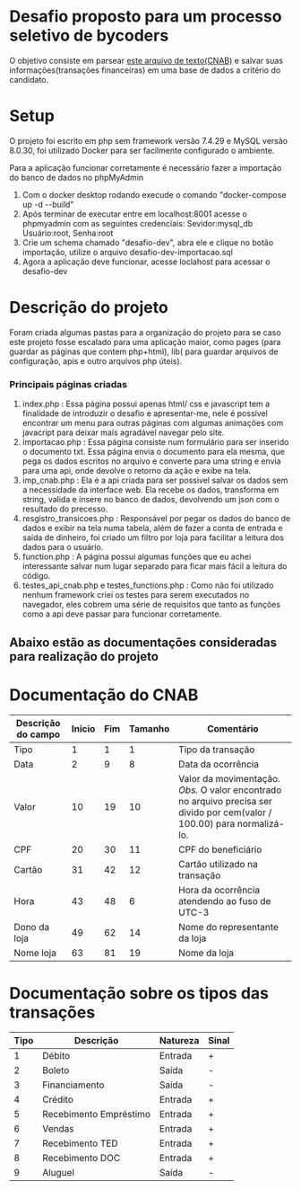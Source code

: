 # Desafio proposto para um processo seletivo de bycoders

O objetivo consiste em parsear [este arquivo de texto(CNAB)](https://github.com/ByCodersTec/desafio-ruby-on-rails/blob/master/CNAB.txt) e salvar suas informações(transações financeiras) em uma base de dados a critério do candidato.


# Setup
O projeto foi escrito em php sem framework versão 7.4.29 e MySQL versão 8.0.30, foi utilizado Docker para ser facilmente configurado o ambiente.

Para a aplicação funcionar corretamente é necessário fazer a importação do banco de dados no phpMyAdmin
1. Com o docker desktop rodando execude o comando "docker-compose up -d --build"
2. Após terminar de executar entre em localhost:8001 acesse o phpmyadmin com as seguintes credenciais: Sevidor:mysql_db Usuário:root, Senha:root
3. Crie um schema chamado "desafio-dev", abra ele e clique no botão importação, utilize o arquivo desafio-dev-importacao.sql
4. Agora a aplicação deve funcionar, acesse loclahost para acessar o desafio-dev

# Descrição do projeto

Foram criada algumas pastas para a organização do projeto para se caso este projeto fosse escalado para uma aplicação maior, como pages (para guardar as páginas que contem php+html), lib( para guardar arquivos de configuração, apis e outro arquivos php úteis).

### Principais páginas criadas
1. index.php : Essa página possui apenas html/ css e javascript tem a finalidade de introduzir o desafio e apresentar-me, nele é possível encontrar um menu para outras páginas com algumas animações com javacript para deixar mais agradável navegar pelo site.
2. importacao.php : Essa página consiste num formulário para ser inserido o documento txt. Essa página envia o documento para ela mesma, que pega os dados escritos no arquivo e converte para uma string e envia para uma api, onde devolve o retorno da ação e exibe na tela.
3. imp_cnab.php : Ela é a api criada para ser possivel salvar os dados sem a necessidade da interface web. Ela recebe os dados, transforma em string, valida e insere no banco de dados, devolvendo um json com o resultado do precesso.
4. resgistro_transicoes.php : Responsável por pegar os dados do banco de dados e exibir na tela numa tabela, além de fazer a conta de entrada e saída de dinheiro, foi criado um filtro por loja para facilitar a leitura dos dados para o usuário.
5. function.php : A página possui algumas funções que eu achei interessante salvar num lugar separado para ficar mais fácil a leitura do código.
6. testes_api_cnab.php e testes_functions.php : Como não foi utilizado nenhum framework criei os testes para serem executados no navegador, eles cobrem uma série de requisitos que tanto as funções como a api deve passar para funcionar corretamente.

## Abaixo estão as documentações consideradas para realização do projeto

# Documentação do CNAB

| Descrição do campo  | Inicio | Fim | Tamanho | Comentário
| ------------- | ------------- | -----| ---- | ------
| Tipo  | 1  | 1 | 1 | Tipo da transação
| Data  | 2  | 9 | 8 | Data da ocorrência
| Valor | 10 | 19 | 10 | Valor da movimentação. *Obs.* O valor encontrado no arquivo precisa ser divido por cem(valor / 100.00) para normalizá-lo.
| CPF | 20 | 30 | 11 | CPF do beneficiário
| Cartão | 31 | 42 | 12 | Cartão utilizado na transação
| Hora  | 43 | 48 | 6 | Hora da ocorrência atendendo ao fuso de UTC-3
| Dono da loja | 49 | 62 | 14 | Nome do representante da loja
| Nome loja | 63 | 81 | 19 | Nome da loja

# Documentação sobre os tipos das transações

| Tipo | Descrição | Natureza | Sinal |
| ---- | -------- | --------- | ----- |
| 1 | Débito | Entrada | + |
| 2 | Boleto | Saída | - |
| 3 | Financiamento | Saída | - |
| 4 | Crédito | Entrada | + |
| 5 | Recebimento Empréstimo | Entrada | + |
| 6 | Vendas | Entrada | + |
| 7 | Recebimento TED | Entrada | + |
| 8 | Recebimento DOC | Entrada | + |
| 9 | Aluguel | Saída | - |


